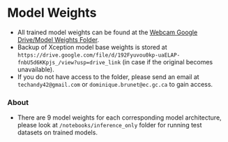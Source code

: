 # Model Weights

- All trained model weights can be found at the [Webcam Google Drive/Model Weights Folder](https://drive.google.com/drive/folders/1j86dkXRN-Jm2I83h_MaMdE1fsJ0NKYe2?usp=drive_link).
- Backup of Xception model base weights is stored at `https://drive.google.com/file/d/192Fyuvou0kp-uaELAP-fnbU5d6KKpjs_/view?usp=drive_link` (in case if the original becomes unavailable).
- If you do not have access to the folder, please send an email at `techandy42@gmail.com` or `dominique.brunet@ec.gc.ca` to gain access.

### About

- There are 9 model weights for each corresponding model architecture, please look at `/notebooks/inference_only` folder for running test datasets on trained models.
